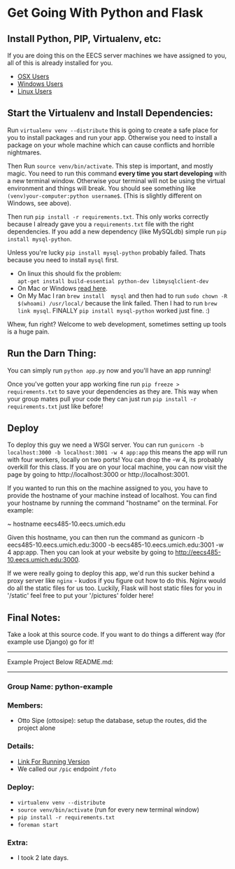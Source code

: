 # Get Going With Python and Flask

## Install Python, PIP, Virtualenv, etc:

If you are doing this on the EECS server machines we have assigned to you, all of this is already installed for you.

- [OSX Users](http://docs.python-guide.org/en/latest/starting/install/osx/)
- [Windows Users](http://docs.python-guide.org/en/latest/starting/install/win/)
- [Linux Users](http://docs.python-guide.org/en/latest/starting/install/linux/)

## Start the Virtualenv and Install Dependencies:

Run `virtualenv venv --distribute` this is going to create a safe place for you to install packages and run your app. Otherwise you need to install a package on your whole machine which can cause conflicts and horrible nightmares.

Then Run `source venv/bin/activate`. This step is important, and mostly magic. You need to run this command **every time you start developing** with a new terminal window. Otherwise your terminal will not be using the virtual environment and things will break. You should see something like `(venv)your-computer:python username$`. (This is slightly different on Windows, see above).

Then run `pip install -r requirements.txt`. This only works correctly because I already gave you a `requirements.txt` file with the right dependencies. If you add a new dependency (like MySQLdb) simple run `pip install mysql-python`.

Unless you're lucky `pip install mysql-python` probably failed. Thats because you need to install `mysql` first. 

- On linux this should fix the problem:  
  `apt-get install build-essential python-dev libmysqlclient-dev`
- On Mac or Windows [read here](http://mysql-python.blogspot.com/2012/11/is-mysqldb-hard-to-install.html).
- On My Mac I ran `brew install  mysql` and then had to run `sudo chown -R $(whoami) /usr/local/` because the link failed. Then I had to run `brew link mysql`. FINALLY `pip install mysql-python` worked just fine. :)

Whew, fun right? Welcome to web development, sometimes setting up tools is a huge pain.

## Run the Darn Thing:
You can simply run `python app.py` now and you'll have an app running!

Once you've gotten your app working fine run `pip freeze > requirements.txt` to save your dependencies as they are. This way when your group mates pull your code they can just run `pip install -r requirements.txt` just like before!

## Deploy

To deploy this guy we need a WSGI server. You can run `gunicorn -b localhost:3000 -b localhost:3001 -w 4 app:app` this means the app will run with four workers, locally on two ports! You can drop the -w 4, its probably overkill for this class. If you are on your local machine, you can now visit the page by going to http://localhost:3000 or http://localhost:3001.

If you wanted to run this on the machine assigned to you, you have to provide the hostname of your machine instead of localhost. You can find your hostname by running the command "hostname" on the terminal. For example:

~ hostname
eecs485-10.eecs.umich.edu

Given this hostname, you can then run the command as gunicorn -b eecs485-10.eecs.umich.edu:3000 -b eecs485-10.eecs.umich.edu:3001 -w 4 app:app. Then you can look at your website by going to http://eecs485-10.eecs.umich.edu:3000.

If we were really going to deploy this app, we'd run this sucker behind a proxy server like `nginx` - kudos if you figure out how to do this. Nginx would do all the static files for us too. Luckily, Flask will host static files for you in '/static' feel free to put your '/pictures' folder here!

## Final Notes:

Take a look at this source code. If you want to do things a different way (for example use Django) go for it! 

------

Example Project Below README.md:

------

### Group Name: python-example

### Members:
  - Otto Sipe (ottosipe): setup the database, setup the routes, did the project alone  

### Details:
  - [Link For Running Version](http://google.com)
  - We called our `/pic` endpoint `/foto`

### Deploy: 
  - `virtualenv venv --distribute`
  - `source venv/bin/activate` (run for every new terminal window)
  - `pip install -r requirements.txt`
  - `foreman start`

### Extra:
  - I took 2 late days.
